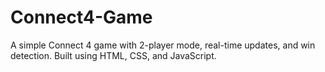 # Connect4-Game
A simple Connect 4 game with 2-player mode, real-time updates, and win detection. Built using HTML, CSS, and JavaScript. 
